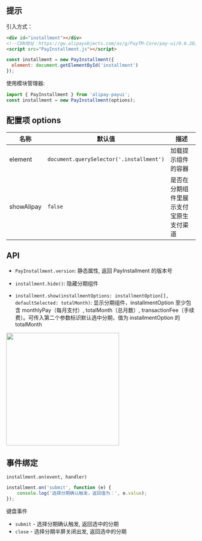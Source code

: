 ## 提示

引入方式：

```html
<div id="installment"></div>
<!--CDN地址：https://gw.alipayobjects.com/as/g/PayTM-Core/pay-ui/0.0.20/PayInstallment.js-->
<script src="PayInstallment.js"></script>
```

```js
const installment = new PayInstallment({
  element: document.getElementById('installment')
});
```

使用模块管理器:

```js
import { PayInstallment } from 'alipay-payui';
const installment = new PayInstallment(options);
```

## 配置项 options

名称 | 默认值 | 描述
----|-------|----
element | `document.querySelector('.installment')` | 加载提示组件的容器
showAlipay | `false` | 是否在分期组件里展示支付宝原生支付渠道



## API

+ `PayInstallment.version`: 静态属性, 返回 PayInstallment 的版本号

+ `installment.hide()`: 隐藏分期组件

+ `installment.show(installmentOptions: installmentOption[], defaultSelected: totalMonth)`: 显示分期组件，installmentOption 至少包含 monthlyPay（每月支付）, totalMonth（总月数）, transactionFee（手续费）。可传入第二个参数标识默认选中分期，值为 installmentOption 的 totalMonth

<img src="https://gw.alipayobjects.com/mdn/rms_b05656/afts/img/A*PtEfSpSb_roAAAAAAAAAAABkARQnAQ" width="300px" />



## 事件绑定

`installment.on(event, handler)`

```js
installment.on('submit', function (e) {
    console.log('选择分期确认触发，返回值为：', e.value);
});
```

键盘事件
- `submit` - 选择分期确认触发, 返回选中的分期
- `close` - 选择分期半屏关闭出发, 返回选中的分期

